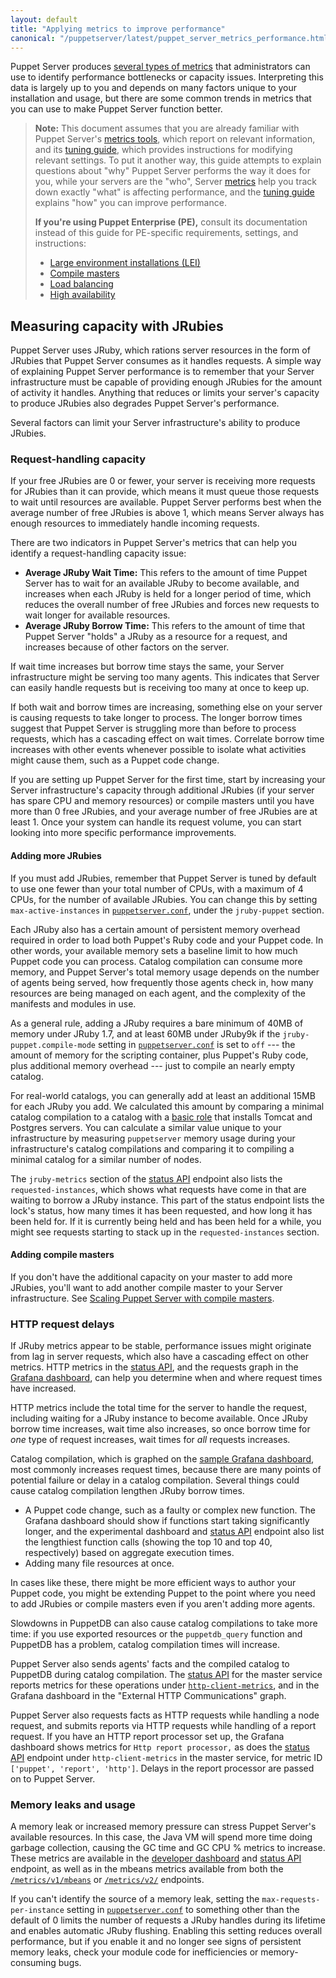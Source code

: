 ```yaml
---
layout: default
title: "Applying metrics to improve performance"
canonical: "/puppetserver/latest/puppet_server_metrics_performance.html"
---
```


[metrics]: ./puppet_server_metrics.markdown
[tuning guide]: ./tuning_guide.markdown
[metrics API]: ./metrics-api/v1/metrics_api.markdown
[status API]: ./status-api/v1/services.markdown
[developer dashboard]: #using-the-developer-dashboard
[Graphite]: https://graphiteapp.org
[Grafana]: http://grafana.org
[sample Grafana dashboard]: ./sample-puppetserver-metrics-dashboard.json
[puppetserver.conf]: ./config_file_puppetserver.markdown
[HTTP client metrics]: ./http_client_metrics.markdown

Puppet Server produces [several types of metrics][metrics] that administrators can use to identify performance bottlenecks or capacity issues. Interpreting this data is largely up to you and depends on many factors unique to your installation and usage, but there are some common trends in metrics that you can use to make Puppet Server function better.

> **Note:** This document assumes that you are already familiar with Puppet Server's [metrics tools][metrics], which report on relevant information, and its [tuning guide][], which provides instructions for modifying relevant settings. To put it another way, this guide attempts to explain questions about "why" Puppet Server performs the way it does for you, while your servers are the "who", Server [metrics][] help you track down exactly "what" is affecting performance, and the [tuning guide][] explains "how" you can improve performance.
>
> **If you're using Puppet Enterprise (PE),** consult its documentation instead of this guide for PE-specific requirements, settings, and instructions:
>
> -   [Large environment installations (LEI)](https://docs.puppet.com/pe/latest/sys_req_hw.html#large-environment-installation-hardware-requirements)
> -   [Compile masters](https://docs.puppet.com/pe/latest/install_multimaster.html)
> -   [Load balancing](https://docs.puppet.com/pe/latest/install_lei_load.html)
> -   [High availability](https://docs.puppet.com/pe/latest/ha_overview.html)

## Measuring capacity with JRubies

Puppet Server uses JRuby, which rations server resources in the form of JRubies that Puppet Server consumes as it handles requests. A simple way of explaining Puppet Server performance is to remember that your Server infrastructure must be capable of providing enough JRubies for the amount of activity it handles. Anything that reduces or limits your server's capacity to produce JRubies also degrades Puppet Server's performance.

Several factors can limit your Server infrastructure's ability to produce JRubies.

### Request-handling capacity

If your free JRubies are 0 or fewer, your server is receiving more requests for JRubies than it can provide, which means it must queue those requests to wait until resources are available. Puppet Server performs best when the average number of free JRubies is above 1, which means Server always has enough resources to immediately handle incoming requests.

There are two indicators in Puppet Server's metrics that can help you identify a request-handling capacity issue:

-   **Average JRuby Wait Time:** This refers to the amount of time Puppet Server has to wait for an available JRuby to become available, and increases when each JRuby is held for a longer period of time, which reduces the overall number of free JRubies and forces new requests to wait longer for available resources.
-   **Average JRuby Borrow Time:** This refers to the amount of time that Puppet Server "holds" a JRuby as a resource for a request, and increases because of other factors on the server.

If wait time increases but borrow time stays the same, your Server infrastructure might be serving too many agents. This indicates that Server can easily handle requests but is receiving too many at once to keep up.

If both wait and borrow times are increasing, something else on your server is causing requests to take longer to process. The longer borrow times suggest that Puppet Server is struggling more than before to process requests, which has a cascading effect on wait times. Correlate borrow time increases with other events whenever possible to isolate what activities might cause them, such as a Puppet code change.

If you are setting up Puppet Server for the first time, start by increasing your Server infrastructure's capacity through additional JRubies (if your server has spare CPU and memory resources) or compile masters until you have more than 0 free JRubies, and your average number of free JRubies are at least 1. Once your system can handle its request volume, you can start looking into more specific performance improvements.

#### Adding more JRubies

If you must add JRubies, remember that Puppet Server is tuned by default to use one fewer than your total number of CPUs, with a maximum of 4 CPUs, for the number of available JRubies. You can change this by setting `max-active-instances` in [`puppetserver.conf`][puppetserver.conf], under the `jruby-puppet` section.

Each JRuby also has a certain amount of persistent memory overhead required in order to load both Puppet's Ruby code and your Puppet code. In other words, your available memory sets a baseline limit to how much Puppet code you can process. Catalog compilation can consume more memory, and Puppet Server's total memory usage depends on the number of agents being served, how frequently those agents check in, how many resources are being managed on each agent, and the complexity of the manifests and modules in use.

As a general rule, adding a JRuby requires a bare minimum of 40MB of memory under JRuby 1.7, and at least 60MB under JRuby9k if the `jruby-puppet.compile-mode` setting in [`puppetserver.conf`][puppetserver.conf] is set to `off` --- the amount of memory for the scripting container, plus Puppet's Ruby code, plus additional memory overhead --- just to compile an nearly empty catalog.

For real-world catalogs, you can generally add at least an additional 15MB for each JRuby you add. We calculated this amount by comparing a minimal catalog compilation to a catalog with a [basic role](https://github.com/puppetlabs/puppetlabs-puppetserver_perf_control/blob/production/site/role/manifests/by_size/small.pp) that installs Tomcat and Postgres servers. You can calculate a similar value unique to your infrastructure by measuring `puppetserver` memory usage during your infrastructure's catalog compilations and comparing it to compiling a minimal catalog for a similar number of nodes.

The `jruby-metrics` section of the [status API][] endpoint also lists the `requested-instances`, which shows what requests have come in that are waiting to borrow a JRuby instance. This part of the status endpoint lists the lock's status, how many times it has been requested, and how long it has been held for. If it is currently being held and has been held for a while, you might see requests starting to stack up in the `requested-instances` section.

#### Adding compile masters

If you don't have the additional capacity on your master to add more JRubies, you'll want to add another compile master to your Server infrastructure. See [Scaling Puppet Server with compile masters](./scaling_puppet_server.markdown).

### HTTP request delays

If JRuby metrics appear to be stable, performance issues might originate from lag in server requests, which also have a cascading effect on other metrics. HTTP metrics in the [status API][], and the requests graph in the [Grafana dashboard](./puppet_server_metrics.markdown), can help you determine when and where request times have increased.

HTTP metrics include the total time for the server to handle the request, including waiting for a JRuby instance to become available. Once JRuby borrow time increases, wait time also increases, so once borrow time for *one* type of request increases, wait times for *all* requests increases.

Catalog compilation, which is graphed on the [sample Grafana dashboard][], most commonly increases request times, because there are many points of potential failure or delay in a catalog compilation. Several things could cause catalog compilation lengthen JRuby borrow times.

-   A Puppet code change, such as a faulty or complex new function. The Grafana dashboard should show if functions start taking significantly longer, and the experimental dashboard and [status API][] endpoint also list the lengthiest function calls (showing the top 10 and top 40, respectively) based on aggregate execution times.
-   Adding many file resources at once.

In cases like these, there might be more efficient ways to author your Puppet code, you might be extending Puppet to the point where you need to add JRubies or compile masters even if you aren't adding more agents.

Slowdowns in PuppetDB can also cause catalog compilations to take more time: if you use exported resources or the `puppetdb_query` function and PuppetDB has a problem, catalog compilation times will increase.

Puppet Server also sends agents' facts and the compiled catalog to PuppetDB during catalog compilation. The [status API][] for the master service reports metrics for these operations under [`http-client-metrics`][HTTP client metrics], and in the Grafana dashboard in the "External HTTP Communications" graph.

Puppet Server also requests facts as HTTP requests while handling a node request, and submits reports via HTTP requests while handling of a report request. If you have an HTTP report processor set up, the Grafana dashboard shows metrics for `Http report processor,` as does the [status API][] endpoint under `http-client-metrics` in the master service, for metric ID `['puppet', 'report', 'http']`. Delays in the report processor are passed on to Puppet Server.

### Memory leaks and usage

A memory leak or increased memory pressure can stress Puppet Server's available resources. In this case, the Java VM will spend more time doing garbage collection, causing the GC time and GC CPU % metrics to increase. These metrics are available in the [developer dashboard][] and [status API][] endpoint, as well as in the mbeans metrics available from both the [`/metrics/v1/mbeans`](./metrics-api/v1/metrics_api.markdown) or [`/metrics/v2/`](./metrics-api/v2/metrics_api.markdown) endpoints.

If you can't identify the source of a memory leak, setting the `max-requests-per-instance` setting in [`puppetserver.conf`][puppetserver.conf] to something other than the default of 0 limits the number of requests a JRuby handles during its lifetime and enables automatic JRuby flushing. Enabling this setting reduces overall performance, but if you enable it and no longer see signs of persistent memory leaks, check your module code for inefficiencies or memory-consuming bugs.